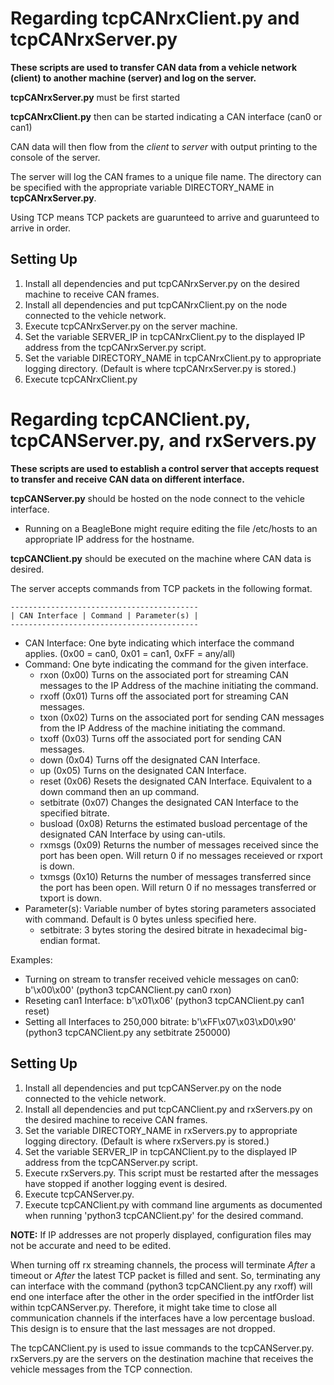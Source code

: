 # Regarding tcpCANrxClient.py and tcpCANrxServer.py

**These scripts are used to transfer CAN data from a vehicle network (client) to another machine (server) and log on the server.**

**tcpCANrxServer.py** must be first started

**tcpCANrxClient.py** then can be started indicating a CAN interface (can0 or can1)

CAN data will then flow from the *client* to *server* with output printing to the console of the server.

The server will log the CAN frames to a unique file name. The directory can be specified with the appropriate variable DIRECTORY_NAME in **tcpCANrxServer.py**.

Using TCP means TCP packets are guarunteed to arrive and guarunteed to arrive in order.

## Setting Up

1. Install all dependencies and put tcpCANrxServer.py on the desired machine to receive CAN frames.
2. Install all dependencies and put tcpCANrxClient.py on the node connected to the vehicle network.
3. Execute tcpCANrxServer.py on the server machine.
4. Set the variable SERVER_IP in tcpCANrxClient.py to the displayed IP address from the tcpCANrxServer.py script.
5. Set the variable DIRECTORY_NAME in tcpCANrxClient.py to appropriate logging directory. (Default is where tcpCANrxServer.py is stored.)
6. Execute tcpCANrxClient.py

# Regarding tcpCANClient.py, tcpCANServer.py, and rxServers.py

**These scripts are used to establish a control server that accepts request to transfer and receive CAN data on different interface.**

**tcpCANServer.py** should be hosted on the node connect to the vehicle interface.
- Running on a BeagleBone might require editing the file /etc/hosts to an appropriate IP address for the hostname.

**tcpCANClient.py** should be executed on the machine where CAN data is desired.

The server accepts commands from TCP packets in the following format.

    ------------------------------------------
    | CAN Interface | Command | Parameter(s) |
    ------------------------------------------

* CAN Interface: One byte indicating which interface the command applies. (0x00 = can0, 0x01 = can1, 0xFF = any/all)
* Command: One byte indicating the command for the given interface.
    - rxon  (0x00) Turns on the associated port for streaming CAN messages to the IP Address of the machine initiating the command.
    - rxoff (0x01) Turns off the associated port for streaming CAN messages.
    - txon (0x02) Turns on the associated port for sending CAN messages from the IP Address of the machine initiating the command.
    - txoff (0x03) Turns off the associated port for sending CAN messages.
    - down (0x04) Turns off the designated CAN Interface.
    - up (0x05) Turns on the designated CAN Interface.
    - reset (0x06) Resets the designated CAN Interface. Equivalent to a down command then an up command.
    - setbitrate (0x07) Changes the designated CAN Interface to the specified bitrate.
    - busload (0x08) Returns the estimated busload percentage of the designated CAN Interface by using can-utils.
    - rxmsgs (0x09) Returns the number of messages received since the port has been open. Will return 0 if no messages receieved or rxport is down.
    - txmsgs (0x10) Returns the number of messages transferred since the port has been open. Will return 0 if no messages transferred or txport is down.
* Parameter(s): Variable number of bytes storing parameters associated with command. Default is 0 bytes unless specified here.
    - setbitrate: 3 bytes storing the desired bitrate in hexadecimal big-endian format.

Examples:
- Turning on stream to transfer received vehicle messages on can0: b'\x00\x00' (python3 tcpCANClient.py can0 rxon)
- Reseting can1 Interface: b'\x01\x06' (python3 tcpCANClient.py can1 reset)
- Setting all Interfaces to 250,000 bitrate: b'\xFF\x07\x03\xD0\x90' (python3 tcpCANClient.py any setbitrate 250000)

## Setting Up

1. Install all dependencies and put tcpCANServer.py on the node connected to the vehicle network.
2. Install all dependencies and put tcpCANClient.py and rxServers.py on the desired machine to receive CAN frames.
3. Set the variable DIRECTORY_NAME in rxServers.py to appropriate logging directory. (Default is where rxServers.py is stored.)
4. Set the variable SERVER_IP in tcpCANClient.py to the displayed IP address from the tcpCANServer.py script.
5. Execute rxServers.py. This script must be restarted after the messages have stopped if another logging event is desired.
6. Execute tcpCANServer.py.
7. Execute tcpCANClient.py with command line arguments as documented when running 'python3 tcpCANClient.py' for the desired command.

**NOTE:** If IP addresses are not properly displayed, configuration files may not be accurate and need to be edited.

When turning off rx streaming channels, the process will terminate *After* a timeout or *After* the latest TCP packet is filled and sent.
So, terminating any can interface with the command (python3 tcpCANClient.py any rxoff) will end one interface after the other in the order specified in the intfOrder list within tcpCANServer.py.
Therefore, it might take time to close all communication channels if the interfaces have a low percentage busload.
This design is to ensure that the last messages are not dropped.

The tcpCANClient.py is used to issue commands to the tcpCANServer.py. rxServers.py are the servers on the destination machine that receives the vehicle messages from the TCP connection.
